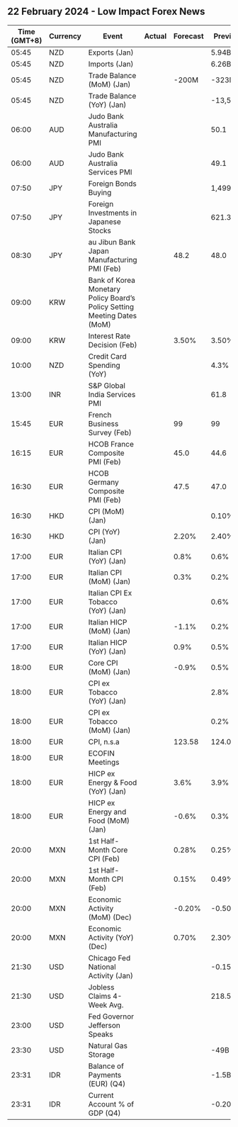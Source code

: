 ## 22 February 2024 - Low Impact Forex News

| Time (GMT+8) | Currency | Event | Actual | Forecast | Previous |
|------|----------|-------|--------|----------|----------|
| 05:45 | NZD | Exports (Jan) |  |  | 5.94B |
| 05:45 | NZD | Imports (Jan) |  |  | 6.26B |
| 05:45 | NZD | Trade Balance (MoM) (Jan) |  | -200M | -323M |
| 05:45 | NZD | Trade Balance (YoY) (Jan) |  |  | -13,570M |
| 06:00 | AUD | Judo Bank Australia Manufacturing PMI |  |  | 50.1 |
| 06:00 | AUD | Judo Bank Australia Services PMI |  |  | 49.1 |
| 07:50 | JPY | Foreign Bonds Buying |  |  | 1,499.3B |
| 07:50 | JPY | Foreign Investments in Japanese Stocks |  |  | 621.3B |
| 08:30 | JPY | au Jibun Bank Japan Manufacturing PMI (Feb) |  | 48.2 | 48.0 |
| 09:00 | KRW | Bank of Korea Monetary Policy Board’s Policy Setting Meeting Dates (MoM) |  |  |  |
| 09:00 | KRW | Interest Rate Decision (Feb) |  | 3.50% | 3.50% |
| 10:00 | NZD | Credit Card Spending (YoY) |  |  | 4.3% |
| 13:00 | INR | S&P Global India Services PMI |  |  | 61.8 |
| 15:45 | EUR | French Business Survey (Feb) |  | 99 | 99 |
| 16:15 | EUR | HCOB France Composite PMI (Feb) |  | 45.0 | 44.6 |
| 16:30 | EUR | HCOB Germany Composite PMI (Feb) |  | 47.5 | 47.0 |
| 16:30 | HKD | CPI (MoM) (Jan) |  |  | 0.10% |
| 16:30 | HKD | CPI (YoY) (Jan) |  | 2.20% | 2.40% |
| 17:00 | EUR | Italian CPI (YoY) (Jan) |  | 0.8% | 0.6% |
| 17:00 | EUR | Italian CPI (MoM) (Jan) |  | 0.3% | 0.2% |
| 17:00 | EUR | Italian CPI Ex Tobacco (YoY) (Jan) |  |  | 0.6% |
| 17:00 | EUR | Italian HICP (MoM) (Jan) |  | -1.1% | 0.2% |
| 17:00 | EUR | Italian HICP (YoY) (Jan) |  | 0.9% | 0.5% |
| 18:00 | EUR | Core CPI (MoM) (Jan) |  | -0.9% | 0.5% |
| 18:00 | EUR | CPI ex Tobacco (YoY) (Jan) |  |  | 2.8% |
| 18:00 | EUR | CPI ex Tobacco (MoM) (Jan) |  |  | 0.2% |
| 18:00 | EUR | CPI, n.s.a |  | 123.58 | 124.05 |
| 18:00 | EUR | ECOFIN Meetings |  |  |  |
| 18:00 | EUR | HICP ex Energy & Food (YoY) (Jan) |  | 3.6% | 3.9% |
| 18:00 | EUR | HICP ex Energy and Food (MoM) (Jan) |  | -0.6% | 0.3% |
| 20:00 | MXN | 1st Half-Month Core CPI (Feb) |  | 0.28% | 0.25% |
| 20:00 | MXN | 1st Half-Month CPI (Feb) |  | 0.15% | 0.49% |
| 20:00 | MXN | Economic Activity (MoM) (Dec) |  | -0.20% | -0.50% |
| 20:00 | MXN | Economic Activity (YoY) (Dec) |  | 0.70% | 2.30% |
| 21:30 | USD | Chicago Fed National Activity (Jan) |  |  | -0.15 |
| 21:30 | USD | Jobless Claims 4-Week Avg. |  |  | 218.50K |
| 23:00 | USD | Fed Governor Jefferson Speaks |  |  |  |
| 23:30 | USD | Natural Gas Storage |  |  | -49B |
| 23:31 | IDR | Balance of Payments (EUR) (Q4) |  |  | -1.5B |
| 23:31 | IDR | Current Account % of GDP (Q4) |  |  | -0.20% |
